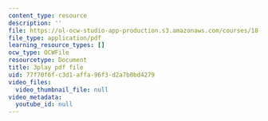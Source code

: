 ```yaml
---
content_type: resource
description: ''
file: https://ol-ocw-studio-app-production.s3.amazonaws.com/courses/18-03sc-differential-equations-fall-2011/77f70f6fc3d1affa96f3d2a7b0bd4279_sZ2qulI6GEk.pdf
file_type: application/pdf
learning_resource_types: []
ocw_type: OCWFile
resourcetype: Document
title: 3play pdf file
uid: 77f70f6f-c3d1-affa-96f3-d2a7b0bd4279
video_files:
  video_thumbnail_file: null
video_metadata:
  youtube_id: null
---
```

